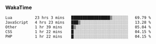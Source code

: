 ### WakaTime

<!--START_SECTION:waka-->

```txt
Lua          23 hrs 3 mins   █████████████████▒░░░░░░░   69.79 %
JavaScript   4 hrs 23 mins   ███▒░░░░░░░░░░░░░░░░░░░░░   13.28 %
Other        1 hr 39 mins    █▒░░░░░░░░░░░░░░░░░░░░░░░   05.04 %
CSS          1 hr 22 mins    █░░░░░░░░░░░░░░░░░░░░░░░░   04.15 %
PHP          1 hr 22 mins    █░░░░░░░░░░░░░░░░░░░░░░░░   04.15 %
```

<!--END_SECTION:waka-->
